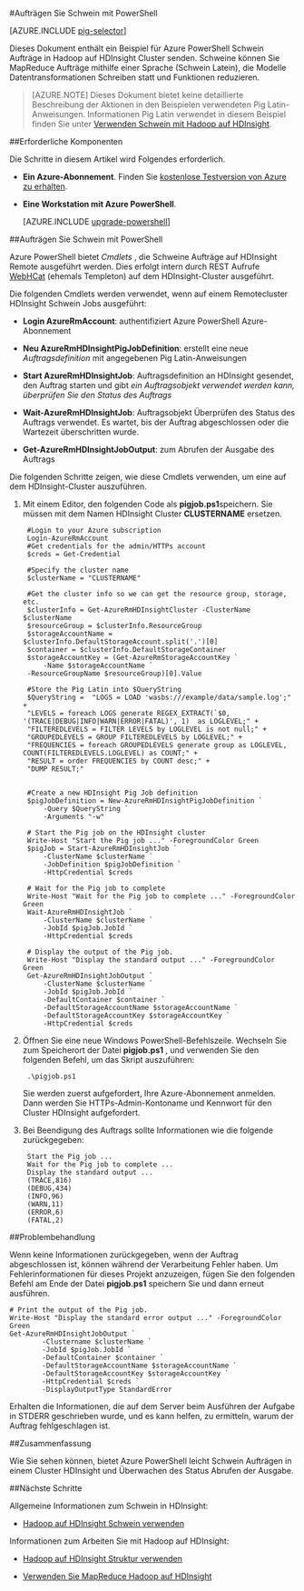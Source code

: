 <properties
   pageTitle="Verwenden Sie Hadoop Schwein mit PowerShell in HDInsight | Microsoft Azure"
   description="Erfahren Sie, wie Schwein Aufträge zu einem Cluster Hadoop mit Azure PowerShell HDInsight senden."
   services="hdinsight"
   documentationCenter=""
   authors="Blackmist"
   manager="jhubbard"
   editor="cgronlun"
    tags="azure-portal"/>

<tags
   ms.service="hdinsight"
   ms.devlang="na"
   ms.topic="article"
   ms.tgt_pltfrm="na"
   ms.workload="big-data"
   ms.date="10/11/2016"
   ms.author="larryfr"/>

#<a name="run-pig-jobs-using-powershell"></a>Aufträgen Sie Schwein mit PowerShell

[AZURE.INCLUDE [pig-selector](../../includes/hdinsight-selector-use-pig.md)]

Dieses Dokument enthält ein Beispiel für Azure PowerShell Schwein Aufträge in Hadoop auf HDInsight Cluster senden. Schweine können Sie MapReduce Aufträge mithilfe einer Sprache (Schwein Latein), die Modelle Datentransformationen Schreiben statt und Funktionen reduzieren.

> [AZURE.NOTE] Dieses Dokument bietet keine detaillierte Beschreibung der Aktionen in den Beispielen verwendeten Pig Latin-Anweisungen. Informationen Pig Latin verwendet in diesem Beispiel finden Sie unter [Verwenden Schwein mit Hadoop auf HDInsight](hdinsight-use-pig.md).

##<a id="prereq"></a>Erforderliche Komponenten

Die Schritte in diesem Artikel wird Folgendes erforderlich.

- **Ein Azure-Abonnement**. Finden Sie [kostenlose Testversion von Azure zu erhalten](https://azure.microsoft.com/documentation/videos/get-azure-free-trial-for-testing-hadoop-in-hdinsight/).
- **Eine Workstation mit Azure PowerShell**.

    [AZURE.INCLUDE [upgrade-powershell](../../includes/hdinsight-use-latest-powershell.md)]


##<a id="powershell"></a>Aufträgen Sie Schwein mit PowerShell

Azure PowerShell bietet *Cmdlets* , die Schweine Aufträge auf HDInsight Remote ausgeführt werden. Dies erfolgt intern durch REST Aufrufe [WebHCat](https://cwiki.apache.org/confluence/display/Hive/WebHCat) (ehemals Templeton) auf dem HDInsight-Cluster ausgeführt.

Die folgenden Cmdlets werden verwendet, wenn auf einem Remotecluster HDInsight Schwein Jobs ausgeführt:

* **Login AzureRmAccount**: authentifiziert Azure PowerShell Azure-Abonnement

* **Neu AzureRmHDInsightPigJobDefinition**: erstellt eine neue *Auftragsdefinition* mit angegebenen Pig Latin-Anweisungen

* **Start AzureRmHDInsightJob**: Auftragsdefinition an HDInsight gesendet, den Auftrag starten und gibt *ein Auftragsobjekt verwendet werden kann, überprüfen Sie den Status des Auftrags*

* **Wait-AzureRmHDInsightJob**: Auftragsobjekt Überprüfen des Status des Auftrags verwendet. Es wartet, bis der Auftrag abgeschlossen oder die Wartezeit überschritten wurde.

* **Get-AzureRmHDInsightJobOutput**: zum Abrufen der Ausgabe des Auftrags

Die folgenden Schritte zeigen, wie diese Cmdlets verwenden, um eine auf dem HDInsight-Cluster auszuführen.

1. Mit einem Editor, den folgenden Code als **pigjob.ps1**speichern. Sie müssen mit dem Namen HDInsight Cluster **CLUSTERNAME** ersetzen.

        #Login to your Azure subscription
        Login-AzureRmAccount
        #Get credentials for the admin/HTTPs account
        $creds = Get-Credential

        #Specify the cluster name
        $clusterName = "CLUSTERNAME"
        
        #Get the cluster info so we can get the resource group, storage, etc.
        $clusterInfo = Get-AzureRmHDInsightCluster -ClusterName $clusterName
        $resourceGroup = $clusterInfo.ResourceGroup
        $storageAccountName = $clusterInfo.DefaultStorageAccount.split('.')[0]
        $container = $clusterInfo.DefaultStorageContainer
        $storageAccountKey = (Get-AzureRmStorageAccountKey `
            -Name $storageAccountName `
        -ResourceGroupName $resourceGroup)[0].Value

        #Store the Pig Latin into $QueryString
        $QueryString =  "LOGS = LOAD 'wasbs:///example/data/sample.log';" +
        "LEVELS = foreach LOGS generate REGEX_EXTRACT(`$0, '(TRACE|DEBUG|INFO|WARN|ERROR|FATAL)', 1)  as LOGLEVEL;" +
        "FILTEREDLEVELS = FILTER LEVELS by LOGLEVEL is not null;" +
        "GROUPEDLEVELS = GROUP FILTEREDLEVELS by LOGLEVEL;" +
        "FREQUENCIES = foreach GROUPEDLEVELS generate group as LOGLEVEL, COUNT(FILTEREDLEVELS.LOGLEVEL) as COUNT;" +
        "RESULT = order FREQUENCIES by COUNT desc;" +
        "DUMP RESULT;"


        #Create a new HDInsight Pig Job definition
        $pigJobDefinition = New-AzureRmHDInsightPigJobDefinition `
            -Query $QueryString `
            -Arguments "-w"

        # Start the Pig job on the HDInsight cluster
        Write-Host "Start the Pig job ..." -ForegroundColor Green
        $pigJob = Start-AzureRmHDInsightJob `
            -ClusterName $clusterName `
            -JobDefinition $pigJobDefinition `
            -HttpCredential $creds

        # Wait for the Pig job to complete
        Write-Host "Wait for the Pig job to complete ..." -ForegroundColor Green
        Wait-AzureRmHDInsightJob `
            -ClusterName $clusterName `
            -JobId $pigJob.JobId `
            -HttpCredential $creds

        # Display the output of the Pig job.
        Write-Host "Display the standard output ..." -ForegroundColor Green
        Get-AzureRmHDInsightJobOutput `
            -ClusterName $clusterName `
            -JobId $pigJob.JobId `
            -DefaultContainer $container `
            -DefaultStorageAccountName $storageAccountName `
            -DefaultStorageAccountKey $storageAccountKey `
            -HttpCredential $creds

2. Öffnen Sie eine neue Windows PowerShell-Befehlszeile. Wechseln Sie zum Speicherort der Datei **pigjob.ps1** , und verwenden Sie den folgenden Befehl, um das Skript auszuführen:

        .\pigjob.ps1
        
    Sie werden zuerst aufgefordert, Ihre Azure-Abonnement anmelden. Dann werden Sie HTTPs-Admin-Kontoname und Kennwort für den Cluster HDInsight aufgefordert.

7. Bei Beendigung des Auftrags sollte Informationen wie die folgende zurückgegeben:

        Start the Pig job ...
        Wait for the Pig job to complete ...
        Display the standard output ...
        (TRACE,816)
        (DEBUG,434)
        (INFO,96)
        (WARN,11)
        (ERROR,6)
        (FATAL,2)

##<a id="troubleshooting"></a>Problembehandlung

Wenn keine Informationen zurückgegeben, wenn der Auftrag abgeschlossen ist, können während der Verarbeitung Fehler haben. Um Fehlerinformationen für dieses Projekt anzuzeigen, fügen Sie den folgenden Befehl am Ende der Datei **pigjob.ps1** speichern Sie und dann erneut ausführen.

    # Print the output of the Pig job.
    Write-Host "Display the standard error output ..." -ForegroundColor Green
    Get-AzureRmHDInsightJobOutput `
            -Clustername $clusterName `
            -JobId $pigJob.JobId `
            -DefaultContainer $container `
            -DefaultStorageAccountName $storageAccountName `
            -DefaultStorageAccountKey $storageAccountKey `
            -HttpCredential $creds `
            -DisplayOutputType StandardError

Erhalten die Informationen, die auf dem Server beim Ausführen der Aufgabe in STDERR geschrieben wurde, und es kann helfen, zu ermitteln, warum der Auftrag fehlgeschlagen ist.

##<a id="summary"></a>Zusammenfassung

Wie Sie sehen können, bietet Azure PowerShell leicht Schwein Aufträgen in einem Cluster HDInsight und Überwachen des Status Abrufen der Ausgabe.

##<a id="nextsteps"></a>Nächste Schritte

Allgemeine Informationen zum Schwein in HDInsight:

* [Hadoop auf HDInsight Schwein verwenden](hdinsight-use-pig.md)

Informationen zum Arbeiten Sie mit Hadoop auf HDInsight:

* [Hadoop auf HDInsight Struktur verwenden](hdinsight-use-hive.md)

* [Verwenden Sie MapReduce Hadoop auf HDInsight](hdinsight-use-mapreduce.md)
